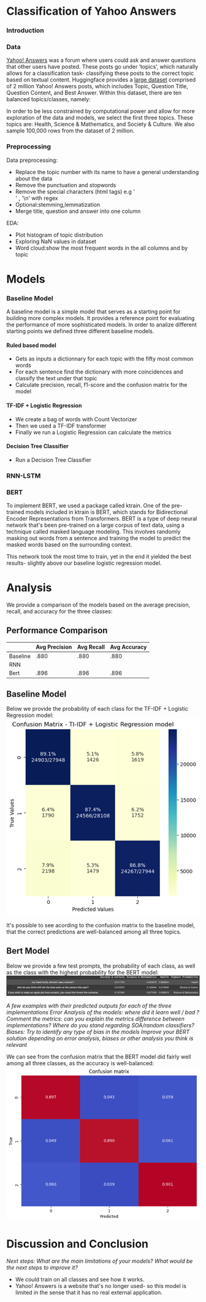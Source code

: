 # Classification of Yahoo Answers

### Introduction

### Data

[Yahoo! Answers](https://en.wikipedia.org/wiki/Yahoo!_Answers) was a forum where users could ask and answer questions that other users have posted. These posts go under ‘topics’, which naturally allows for a classification task- classifying these posts to the correct topic based on textual content. Huggingface provides a [large dataset](https://huggingface.co/datasets/yahoo_answers_topics) comprised of 2 million Yahoo! Answers posts, which includes Topic, Question Title, Question Content, and Best Answer. Within this dataset, there are ten balanced topics/classes, namely:

In order to be less constrained by computational power and allow for more exploration of the data and models, we select the first three topics. These topics are: Health, Science & Mathematics,  and Society & Culture. We also sample 100,000 rows from the dataset of 2 million.


### Preprocessing

Data preprocessing:
+ Replace the topic number with its name to have a general understanding about the data
+ Remove the punctuation and stopwords
+ Remove the special characters (html tags) e.g '<br />' , '\\n' with regex
+ Optional:stemming,lemmatization
+ Merge title, question and answer into one column

EDA:
+ Plot histogram of topic distribution
+ Exploring NaN values in dataset
+ Word cloud:show the most frequent words in the all columns and by topic

# Models

### Baseline Model 

A baseline model is a simple model that serves as a starting point for building more complex models. It provides a reference point for evaluating the performance of more sophisticated models.
In order to analize different starting points we defined three different baseline models.

#### Ruled based model

+ Gets as inputs a dictionnary for each topic with the fifty most common words
+ For each sentence find the dictionary with more coincidences and classify the text under that topic
+ Calculate precision, recall, f1-score and the confusion matrix for the model

#### TF-IDF + Logistic Regression

+ We create a bag of words with Count Vectorizer 
+ Then we used a TF-IDF transformer
+ Finally we run a Logistic Regression can calculate the metrics

#### Decision Tree Classifier

+ Run a Decision Tree Classifier 

### RNN-LSTM

### BERT
To implement BERT, we used a package called ktrain. One of the pre-trained models included in ktrain is BERT, which stands for Bidirectional Encoder Representations from Transformers. BERT is a type of deep neural network that's been pre-trained on a large corpus of text data, using a technique called masked language modeling. This involves randomly masking out words from a sentence and training the model to predict the masked words based on the surrounding context.

This network took the most time to train, yet in the end it yielded the best results- slightly above our baseline logistic regression model.

# Analysis

We provide a comparison of the models based on the average precision, recall, and accuracy for the three classes:
## Performance Comparison
|                      | Avg Precision | Avg Recall | Avg Accuracy |
|----------------------|---------------|------------|--------------|
| Baseline             |     .880      |    .880    |     .880     |
| RNN                  |               |            |              |
| Bert                 |     .896      |    .896    |     .896     |

## Baseline Model
Below we provide the probability of each class for the TF-IDF + Logistic Regression model:
![TF_IDF_Logistic_regression.png](https://github.com/djtom98/NLP_yahoo_questions/blob/main/images/TF_IDF_Logistic_regression.png)

It's possible to see acording to the confusion matrix to the baseline model, that the correct predictions are well-balanced among all three topics.

## Bert Model
Below we provide a few test prompts, the probability of each class, as well as the class with the highest probability for the BERT model:
![example predictions](https://github.com/djtom98/NLP_yahoo_questions/blob/main/images/example_predictions.png)

*A few examples with their predicted outputs for each of the three implementations
Error Analysis of the models: where did it learn well / bad ?
Comment the metrics: can you explain the metrics difference between implementations? Where do you stand regarding SOA/random classifiers?
Biases: Try to identify any type of bias in the models
Improve your BERT solution depending on error analysis, biases or other analysis you think is relevant*

We can see from the confusion matrix that the BERT model did fairly well among all three classes, as the accuracy is well-balanced:
![Bert Confusion Matrix](https://github.com/djtom98/NLP_yahoo_questions/blob/main/images/BERT_CM.png)

# Discussion and Conclusion
*Next steps: What are the main limitations of your models? What would be the next steps to improve it?*

- We could train on all classes and see how it works.
- Yahoo! Answers is a website that's no longer used- so this model is limited in the sense that it has no real external application.
